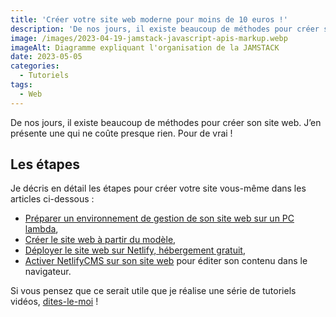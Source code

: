 ```yaml
---
title: 'Créer votre site web moderne pour moins de 10 euros !'
description: 'De nos jours, il existe beaucoup de méthodes pour créer son site web. J’en présente une qui ne coûte presque rien. Pour de vrai !'
image: /images/2023-04-19-jamstack-javascript-apis-markup.webp
imageAlt: Diagramme expliquant l'organisation de la JAMSTACK
date: 2023-05-05
categories:
  - Tutoriels
tags:
  - Web
---
```


De nos jours, il existe beaucoup de méthodes pour créer son site web. J’en présente une qui ne coûte presque rien. Pour de vrai !

<!-- more -->

## Les étapes

Je décris en détail les étapes pour créer votre site vous-même dans les articles ci-dessous :

- [Préparer un environnement de gestion de son site web sur un PC lambda](../preparer-un-env-pour-un-site-moderne-rapide/index.md),
- [Créer le site web à partir du modèle](../creer-son-site-moderne-rapide/index.md),
- [Déployer le site web sur Netlify, hébergement gratuit](../deployer-son-site-moderne-rapide/index.md),
- [Activer NetlifyCMS sur son site web](../activer-netlifycms-sur-son-site-web/index.md) pour éditer son contenu dans le navigateur.

Si vous pensez que ce serait utile que je réalise une série de tutoriels vidéos, [dites-le-moi](../../../page/contactez-moi/index.md) !
